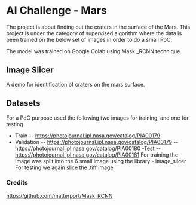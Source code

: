 #  AI Challenge - Mars

The project is about finding out the craters in the surface of the Mars. This project is under the category of supervised algorithm where the data is been trained on the below set of images in order to do a small PoC. 

The model was trained on Google Colab using Mask _RCNN technique. 

## Image Slicer
A demo for identification of craters on the mars surface.
## Datasets
For a PoC purpose used the following two images for training, and one for testing.
- Train
-- https://photojournal.jpl.nasa.gov/catalog/PIA00179 
- Validation
-- https://photojournal.jpl.nasa.gov/catalog/PIA00179 
-- https://photojournal.jpl.nasa.gov/catalog/PIA00180 
-Test
-- https://photojournal.jpl.nasa.gov/catalog/PIA00181
For training the image was split into the 6 small image using the library - image_slicer
For testing we again slice the .tiff image

###  Credits 
https://github.com/matterport/Mask_RCNN

